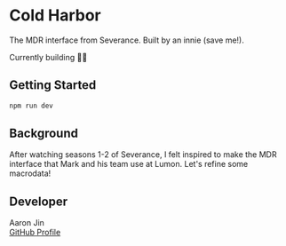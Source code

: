 # Cold Harbor

The MDR interface from Severance. Built by an innie (save me!).

Currently building 👷‍♂️

## Getting Started

```bash
npm run dev
```

## Background

After watching seasons 1-2 of Severance, I felt inspired to make the MDR interface that Mark and his team use at Lumon. Let's refine some macrodata!

## Developer

Aaron Jin  
[GitHub Profile](https://github.com/aaronkjin)
